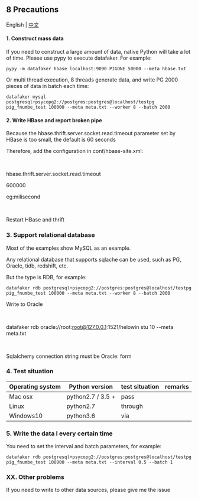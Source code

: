 ## 8 Precautions
English | [中文](doc/zh_CN/注意事项.md)

#### 1. Construct mass data

If you need to construct a large amount of data, native Python will take a lot of time. Please use pypy to execute datafaker. For example:

```pypy -m datafaker hbase localhost:9090 PIGONE 50000 --meta hbase.txt```

Or multi thread execution, 8 threads generate data, and write PG 2000 pieces of data in batch each time:



```datafaker mysql postgresql+psycopg2://postgres:postgres@localhost/testpg pig_fnumbe_test 100000 --meta meta.txt --worker 8 --batch 2000```



#### 2. Write HBase and report broken pipe

Because the hbase.thrift.server.socket.read.timeout parameter set by HBase is too small, the default is 60 seconds

Therefore, add the configuration in conf/hbase-site.xml:

` ` ` `

<property>

<name>hbase.thrift.server.socket.read.timeout</name>

<value>600000</value>

<description>eg:milisecond</description>

</property>

` ` ` `

Restart HBase and thrift

### 3. Support relational database

Most of the examples show MySQL as an example.

Any relational database that supports sqlache can be used, such as PG, Oracle, tidb, redshift, etc.

But the type is RDB, for example:

```datafaker rdb postgresql+psycopg2://postgres:postgres@localhost/testpg pig_fnumbe_test 100000 --meta meta.txt --worker 8 --batch 2000```

Write to Oracle


` ` ` `

datafaker rdb oracle://root:root@127.0.0.1:1521/helowin stu 10 --meta meta.txt

` ` ` `

Sqlalchemy connection string must be Oracle: form



### 4. Test situation



|Operating system | Python version | test situation | remarks|
| -------- | -------- | ------ | ------- |
|Mac osx| python2.7 / 3.5 + | pass ||
|Linux | python2.7 | through ||
|Windows10 | python3.6 | via ||



### 5. Write the data I every certain time

You need to set the interval and batch parameters, for example:

```datafaker rdb postgresql+psycopg2://postgres:postgres@localhost/testpg pig_fnumbe_test 100000 --meta meta.txt --interval 0.5 --batch 1```




### XX. Other problems

If you need to write to other data sources, please give me the issue